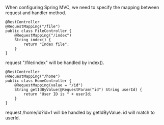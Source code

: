 When configuring Spring MVC, we need to specify the mapping between request and handler method. 

```
@RestController
@RequestMapping("/file")
public class FileController {
    @RequestMapping("/index") 
    String index() {
        return "Index file"; 
    }
}
```

request "/file/index" will be handled by index(). 

```
@RestController
@RequestMapping("/home")
public class HomeController {
    @RequestMapping(value = "/id")
    String getIdByValue(@RequestParam("id") String userId) {
        return "User ID is " + userId; 
    }
}
```
request /home/id?id=1 will be handled by getIdByValue. id will match to userId.   
